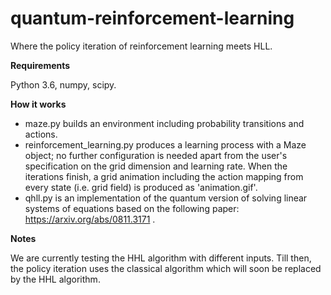 # quantum-reinforcement-learning

Where the policy iteration of reinforcement learning meets HLL.

**Requirements**

Python 3.6, numpy, scipy.

**How it works**

- maze.py builds an environment including probability transitions and actions.
- reinforcement_learning.py produces a learning process with a Maze object; no further configuration is needed apart from the user's specification on the grid dimension and learning rate. When the iterations finish, a grid animation including the action mapping from every state (i.e. grid field) is produced as 'animation.gif'.
- qhll.py is an implementation of the quantum version of solving linear systems of equations based on the following paper: https://arxiv.org/abs/0811.3171 . 

**Notes**

We are currently testing the HHL algorithm with different inputs. Till then, the policy iteration uses the classical algorithm which will soon be replaced by the HHL algorithm.
